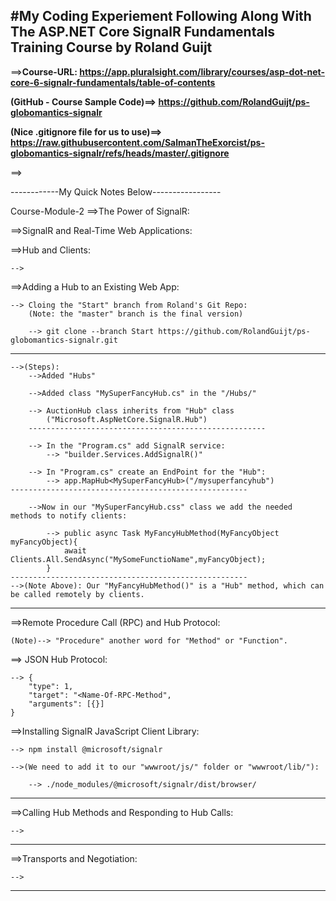 #My Coding Experiement Following Along With The ASP.NET Core SignalR Fundamentals Training Course by Roland Guijt
----------------------------------------------------------

==>**Course-URL: https://app.pluralsight.com/library/courses/asp-dot-net-core-6-signalr-fundamentals/table-of-contents**

**(GitHub - Course Sample Code)==> https://github.com/RolandGuijt/ps-globomantics-signalr**

**(Nice .gitignore file for us to use)==> https://raw.githubusercontent.com/SalmanTheExorcist/ps-globomantics-signalr/refs/heads/master/.gitignore**

==>

------------My Quick Notes Below-----------------


Course-Module-2
==>The Power of SignalR:

==>SignalR and Real-Time Web Applications:

==>Hub and Clients:

	-->

==>Adding a Hub to an Existing Web App:

	--> Cloing the "Start" branch from Roland's Git Repo:
		(Note: the "master" branch is the final version)

		--> git clone --branch Start https://github.com/RolandGuijt/ps-globomantics-signalr.git
-----------------------------------------------------

	-->(Steps):
		-->Added "Hubs"
		
		-->Added class "MySuperFancyHub.cs" in the "/Hubs/"
		
		--> AuctionHub class inherits from "Hub" class
			("Microsoft.AspNetCore.SignalR.Hub")
		-----------------------------------------------------
		
		--> In the "Program.cs" add SignalR service:
			--> "builder.Services.AddSignalR()"

		--> In "Program.cs" create an EndPoint for the "Hub":
			--> app.MapHub<MySuperFancyHub>("/mysuperfancyhub")
	-----------------------------------------------------
	
		-->Now in our "MySuperFancyHub.css" class we add the needed methods to notify clients:

			--> public async Task MyFancyHubMethod(MyFancyObject myFancyObject){
				await Clients.All.SendAsync("MySomeFunctioName",myFancyObject);
			}
	-----------------------------------------------------
	-->(Note Above): Our "MyFancyHubMethod()" is a "Hub" method, which can be called remotely by clients.
---------------------------------------------------------------------------------

==>Remote Procedure Call (RPC) and Hub Protocol:

	(Note)--> "Procedure" another word for "Method" or "Function".

==> JSON Hub Protocol:

	--> {
		"type": 1,
		"target": "<Name-Of-RPC-Method",
		"arguments": [{}]
	}


==>Installing SignalR JavaScript Client Library:

	--> npm install @microsoft/signalr

	-->(We need to add it to our "wwwroot/js/" folder or "wwwroot/lib/"): 
	
		--> ./node_modules/@microsoft/signalr/dist/browser/
------------------------------------------------------

==>Calling Hub Methods and Responding to Hub Calls:

	-->
------------------------------------------------------

==>Transports and Negotiation:

    -->
------------------------------------------------------

